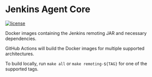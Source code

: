 # Jenkins Agent Core

[![license](https://img.shields.io/github/license/dwolla/jenkins-agent-docker-core.svg?style=flat-square)](https://github.com/Dwolla/jenkins-agent-docker-core/blob/master/LICENSE)

Docker images containing the Jenkins remoting JAR and necessary dependencies.

GitHub Actions will build the Docker images for multiple supported architectures.

To build locally, run `make all` or `make remoting-${TAG}` for one of the supported tags.
